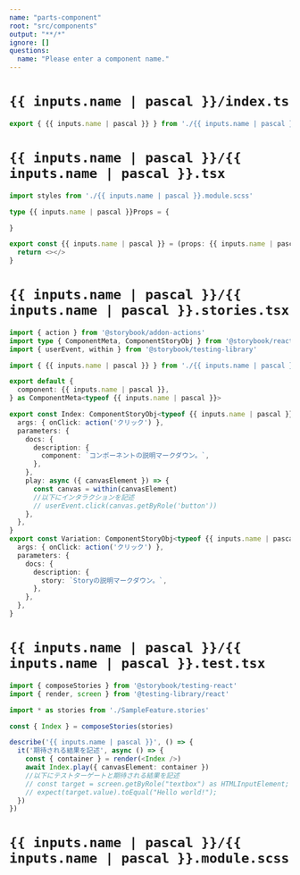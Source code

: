 ```yaml
---
name: "parts-component"
root: "src/components"
output: "**/*"
ignore: []
questions:
  name: "Please enter a component name."
---
```


# `{{ inputs.name | pascal }}/index.ts`
```typescript
export { {{ inputs.name | pascal }} } from './{{ inputs.name | pascal }}';
```

# `{{ inputs.name | pascal }}/{{ inputs.name | pascal }}.tsx`
```typescript
import styles from './{{ inputs.name | pascal }}.module.scss'

type {{ inputs.name | pascal }}Props = {

}

export const {{ inputs.name | pascal }} = (props: {{ inputs.name | pascal }}Props) => {
  return <></>
}

```

# `{{ inputs.name | pascal }}/{{ inputs.name | pascal }}.stories.tsx`
```typescript
import { action } from '@storybook/addon-actions'
import type { ComponentMeta, ComponentStoryObj } from '@storybook/react'
import { userEvent, within } from '@storybook/testing-library'

import { {{ inputs.name | pascal }} } from './{{ inputs.name | pascal }}'

export default {
  component: {{ inputs.name | pascal }},
} as ComponentMeta<typeof {{ inputs.name | pascal }}>

export const Index: ComponentStoryObj<typeof {{ inputs.name | pascal }}> = {
  args: { onClick: action('クリック') },
  parameters: {
    docs: {
      description: {
        component: `コンポーネントの説明マークダウン。`,
      },
    },
    play: async ({ canvasElement }) => {
      const canvas = within(canvasElement)
      //以下にインタラクションを記述
      // userEvent.click(canvas.getByRole('button'))
    },
  },
}
export const Variation: ComponentStoryObj<typeof {{ inputs.name | pascal }}> = {
  args: { onClick: action('クリック') },
  parameters: {
    docs: {
      description: {
        story: `Storyの説明マークダウン。`,
      },
    },
  },
}


```

# `{{ inputs.name | pascal }}/{{ inputs.name | pascal }}.test.tsx`

```typescript
import { composeStories } from '@storybook/testing-react'
import { render, screen } from '@testing-library/react'

import * as stories from './SampleFeature.stories'

const { Index } = composeStories(stories)

describe('{{ inputs.name | pascal }}', () => {
  it('期待される結果を記述', async () => {
    const { container } = render(<Index />)
    await Index.play({ canvasElement: container })
    //以下にテストターゲートと期待される結果を記述
    // const target = screen.getByRole("textbox") as HTMLInputElement;
    // expect(target.value).toEqual("Hello world!");
  })
})

```

# `{{ inputs.name | pascal }}/{{ inputs.name | pascal }}.module.scss`

```scss
```